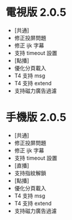 # 電視版 2.0.5

* [共通]
* 修正投屏問題
* 修正 ijk 字幕
* 支持 timeout 設置
* [點播]
* 優化分頁載入
* T4 支持 msg
* T4 支持 extend
* 支持磁力廣告過濾

# 手機版 2.0.5

* [共通]
* 修正投屏問題
* 修正 ijk 字幕
* 支持 timeout 設置
* [直播]
* 支持指紋解鎖
* [點播]
* 優化分頁載入
* T4 支持 msg
* T4 支持 extend
* 支持磁力廣告過濾